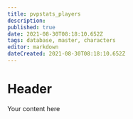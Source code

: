 ```yaml
---
title: pvpstats_players
description: 
published: true
date: 2021-08-30T08:18:10.652Z
tags: database, master, characters
editor: markdown
dateCreated: 2021-08-30T08:18:10.652Z
---
```


# Header
Your content here
